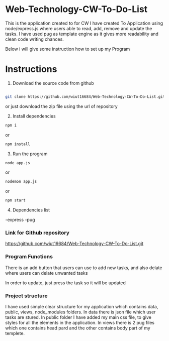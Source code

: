 # Web-Technology-CW-To-Do-List

This is the application created to for CW
I have created To Application using node/express.js where users able to read, add, remove and update the tasks. I have used pug as template engine as it gives more readability and clean code writing chances.

Below i will give some instruction how to set up my Program

# Instructions

1. Download the source code from github

```bash

git clone https://github.com/wiut16684/Web-Technology-CW-To-Do-List.git

```

or just download the zip file using the url of repository

2. Install dependencies

```bash
npm i
```

or

```bash
npm install
```

3. Run the program

```bash
node app.js
```

or

```bash
nodemon app.js
```

or

```bash
npm start
```

4. Dependencies list

-express
-pug

### Link for Github repository

https://github.com/wiut16684/Web-Technology-CW-To-Do-List.git

### Program Functions

There is an add button that users can use to add new tasks, and also delate where users can delate unwanted tasks

In order to update, just press the task so it will be updated

### Project structure

I have used simple clear structure for my application which contains data, public, views, node_modules folders. In data there is json file which user tasks are stured. In public folder I have added my main css file, to give styles for all the elements in the application.
In views there is 2 pug files which one contains head pard and the other contains body part of my templete.
